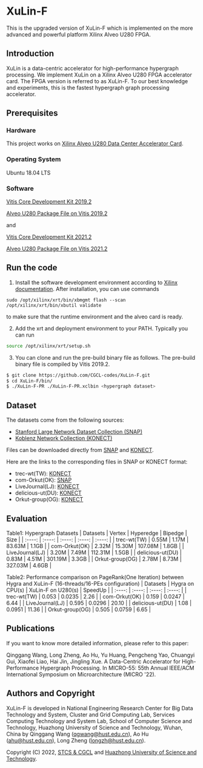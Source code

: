 # XuLin-F

This is the upgraded version of XuLin-F which is implemented on the more advanced and powerful platform Xilinx Alveo U280 FPGA.

## Introduction

XuLin is a data-centric accelerator for high-performance hypergraph processing. 
We implement XuLin on a Xilinx Alveo U280 FPGA accelerator card. 
The FPGA version is referred to as XuLin-F.
To our best knowledge and experiments, this is the fastest hypergraph graph processing accelerator.

## Prerequisites

### Hardware

This project works on [Xilinx Alveo U280 Data Center Accelerator Card](https://www.xilinx.com/products/boards-and-kits/alveo/u280.html).

### Operating System

Ubuntu 18.04 LTS

### Software

[Vitis Core Development Kit 2019.2](https://www.xilinx.com/products/design-tools/vitis/vitis-platform.html)

[Alveo U280 Package File on Vitis 2019.2](https://www.xilinx.com/support/download/index.html/content/xilinx/en/downloadNav/alveo/u280.html)

and

[Vitis Core Development Kit 2021.2](https://www.xilinx.com/products/design-tools/vitis/vitis-platform.html)

[Alveo U280 Package File on Vitis 2021.2](https://www.xilinx.com/support/download/index.html/content/xilinx/en/downloadNav/alveo/u280.html)

## Run the code

1. Install the software development environment according to [Xilinx documentation](https://www.xilinx.com/support/documentation/boards_and_kits/accelerator-cards/1_9/ug1301-getting-started-guide-alveo-accelerator-cards.pdf). After installation, you can use commands

```
sudo /opt/xilinx/xrt/bin/xbmgmt flash --scan
/opt/xilinx/xrt/bin/xbutil validate
```

to make sure that the runtime environment and the alveo card is ready.

2. Add the xrt and deployment environment to your PATH. Typically you can run

``` sh
source /opt/xilinx/xrt/setup.sh
```

3. You can clone and run the pre-build binary file as follows. The pre-build binary file is compiled by Vitis 2019.2.

``` sh
$ git clone https://github.com/CGCL-codes/XuLin-F.git
$ cd XuLin-F/bin/
$ ./XuLin-F-PR ./XuLin-F-PR.xclbin <hypergraph dataset>
```

## Dataset

The datasets come from the following sources:

* [Stanford Large Network Dataset Collection (SNAP)](http://snap.stanford.edu/data/index.html)
* [Koblenz Network Collection (KONECT)](http://konect.cc/networks/)

Files can be downloaded directly from [SNAP](http://snap.stanford.edu/data/index.html) and [KONECT](http://konect.cc/networks/).

Here are the links to the corresponding files in SNAP or KONECT format:

* trec-wt(TW): [KONECT](http://konect.cc/networks/gottron-trec/)
* com-Orkut(OK): [SNAP](http://snap.stanford.edu/data/com-Orkut.html)
* LiveJournal(LJ): [KONECT](http://konect.cc/networks/livejournal-groupmemberships/)
* delicious-ut(DU): [KONECT](http://konect.cc/networks/delicious-ut/)
* Orkut-group(OG): [KONECT](http://konect.cc/networks/orkut-groupmemberships/)

## Evaluation
Table1: Hypergraph Datasets
| Datasets | Vertex | Hyperedge | Bipedge | Size |
| :----: | :----: | :----: | :----: | :----: |
| trec-wt(TW) | 0.55M | 1.17M | 83.63M | 1.1GB |
| com-Orkut(OK) | 2.32M | 15.30M | 107.08M | 1.8GB |
| LiveJournal(LJ) | 3.20M | 7.49M | 112.31M | 1.5GB |
| delicious-ut(DU) | 0.83M | 4.51M | 301.19M | 3.3GB |
| Orkut-group(OG) | 2.78M | 8.73M | 327.03M | 4.6GB |


Table2: Performance comparison on PageRank(One Iteration) between Hygra and XuLin-F (16-threads/16-PEs configuration)
| Datasets | Hygra on CPU(s) | XuLin-F on U280(s) | SpeedUp |
| :----: | :----: | :----: | :----: |
| trec-wt(TW) | 0.053 | 0.0235 | 2.26 |
| com-Orkut(OK) | 0.159 | 0.0247 | 6.44 |
| LiveJournal(LJ) | 0.595 | 0.0296 | 20.10 |
| delicious-ut(DU) | 1.08 | 0.0951 | 11.36 |
| Orkut-group(OG) | 0.505 | 0.0759 | 6.65 |

## Publications
If you want to know more detailed information, please refer to this paper:

Qinggang Wang, Long Zheng, Ao Hu, Yu Huang, Pengcheng Yao, Chuangyi Gui, Xiaofei Liao, Hai Jin, Jingling Xue. A Data-Centric Accelerator for High-Performance Hypergraph Processing. In MICRO-55: 55th Annual IEEE/ACM International Symposium on Microarchitecture (MICRO '22).

## Authors and Copyright
XuLin-F is developed in National Engineering Research Center for Big Data Technology and System, Cluster and Grid Computing Lab, Services Computing Technology and System Lab, School of Computer Science and Technology, Huazhong University of Science and Technology, Wuhan, China by Qinggang Wang (qgwang@hust.edu.cn), Ao Hu (ahu@hust.edu.cn), Long Zheng (longzh@hust.edu.cn).

Copyright (C) 2022, [STCS & CGCL](http://grid.hust.edu.cn/) and [Huazhong University of Science and Technology](http://www.hust.edu.cn).

